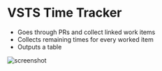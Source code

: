 # VSTS Time Tracker

* Goes through PRs and collect linked work items
* Collects remaining times for every worked item
* Outputs a table

![screenshot](https://user-images.githubusercontent.com/4974042/57587995-5b1f0280-7516-11e9-8928-3d8faa6b1000.png)
